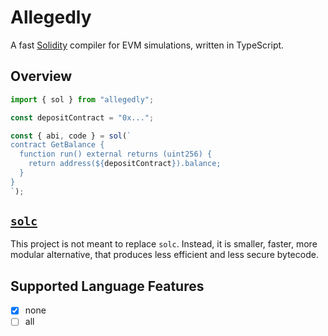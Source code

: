 # Allegedly

A fast [Solidity](https://soliditylang.org) compiler for EVM simulations, written in TypeScript.

## Overview

```ts
import { sol } from "allegedly";

const depositContract = "0x...";

const { abi, code } = sol(`
contract GetBalance {
  function run() external returns (uint256) {
    return address(${depositContract}).balance;  
  }
}
`);
```

## [`solc`](https://github.com/ethereum/solidity)

This project is not meant to replace `solc`. Instead, it is smaller, faster, more modular alternative, that produces less efficient and less secure bytecode.

## Supported Language Features

- [x] none
- [ ] all
